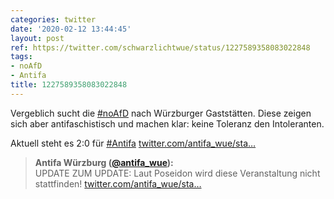 ```yaml
---
categories: twitter
date: '2020-02-12 13:44:45'
layout: post
ref: https://twitter.com/schwarzlichtwue/status/1227589358083022848
tags:
- noAfD
- Antifa
title: 1227589358083022848
---
```

Vergeblich sucht die [#noAfD](/t/noafd) nach Würzburger Gaststätten. Diese zeigen sich aber antifaschistisch und machen klar: keine Toleranz den Intoleranten.



Aktuell steht es 2:0 für [#Antifa](/t/antifa)  [twitter.com/antifa_wue/sta…](https://twitter.com/antifa_wue/status/1227570267943325701) 
> <b>Antifa Würzburg ([@antifa_wue](https://twitter.com/antifa_wue)):</b>  
>UPDATE ZUM UPDATE: Laut Poseidon wird diese Veranstaltung nicht stattfinden! [twitter.com/antifa_wue/sta…](https://twitter.com/antifa_wue/status/1227564824160358403)   

